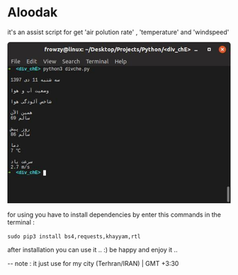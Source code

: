 # Aloodak #

it's an assist script for get 'air polution rate' , 'temperature' and 'windspeed' 

![](photo_2019-01-01_11-14-43.jpg )


for using you have to install dependencies 
by enter this commands in the terminal : 

   ` sudo pip3 install bs4,requests,khayyam,rtl `


after installation you can use it .. :) 
be happy and enjoy it .. 

 -- note : it just use for my city (Terhran/IRAN) | GMT +3:30 
 